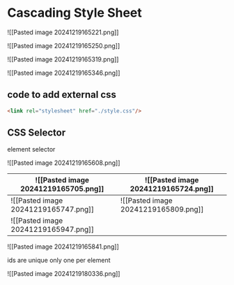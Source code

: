 # Cascading Style Sheet

![[Pasted image 20241219165221.png]]

![[Pasted image 20241219165250.png]]

![[Pasted image 20241219165319.png]]


![[Pasted image 20241219165346.png]]

## code to add external css

```html
<link rel="stylesheet" href="./style.css"/>
```

## CSS Selector

element selector

![[Pasted image 20241219165608.png]]


| ![[Pasted image 20241219165705.png]] | ![[Pasted image 20241219165724.png]] |
| ------------------------------------ | ------------------------------------ |
| ![[Pasted image 20241219165747.png]] | ![[Pasted image 20241219165809.png]] |
| ![[Pasted image 20241219165947.png]] |                                      |


![[Pasted image 20241219165841.png]]

ids are unique only one per element 


![[Pasted image 20241219180336.png]]


